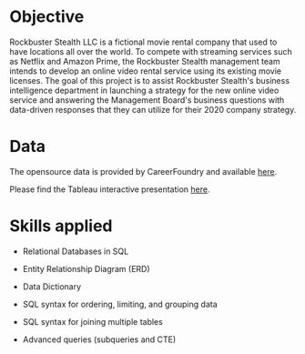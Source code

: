 # Objective
Rockbuster Stealth LLC is a fictional movie rental company that used to have locations all over the world. To compete with streaming services such as Netflix and Amazon Prime, the Rockbuster Stealth management team intends to develop an online video rental service using its existing movie licenses.
The goal of this project is to assist Rockbuster Stealth's business intelligence department in launching a strategy for the new online video service and answering the Management Board's business questions with data-driven responses that they can utilize for their 2020 company strategy.
# Data
The opensource data is provided by CareerFoundry and available [here](http://www.postgresqltutorial.com/wp-content/uploads/2019/05/dvdrental.zip).

Please find the Tableau interactive presentation [here](https://public.tableau.com/app/profile/francesca.d.angelo6034/viz/RockbusterStealth_16804431791270/Finalpresentation).
# Skills applied

+ Relational Databases in SQL
* Entity Relationship Diagram (ERD) 
- Data Dictionary
+ SQL syntax for ordering, limiting, and grouping data
* SQL syntax for joining multiple tables
- Advanced queries (subqueries and CTE)


